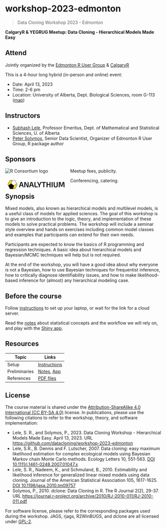 # workshop-2023-edmonton
> Data Cloning Workshop 2023 - Edmonton

**CalgaryR & YEGRUG Meetup: Data Cloning - Hierarchical Models Made Easy**

## Attend

Jointly organized by the [Edmonton R User Group](https://yegrug.github.io/) & [CalgaryR](https://imstatsbee.github.io/calgaryr/)

This is a 4-hour long hybrid (in-person and online) event:

- Date: April 13, 2023
- Time: 2-6 pm
- Location: University of Alberta, Dept. Biological Sciences, room G-113 ([map](https://www.ualberta.ca/maps.html?l=53.52898,-113.526374&z=17&campus=north_campus&b=bs))

## Instructors

- [Subhash Lele](https://scholar.google.ca/citations?hl=en&user=1CNJm5UAAAAJ­), Professor Emeritus, Dept. of Mathematical and Statistical Sciences, U. of Alberta
- [Peter Solymos](https://peter.solymos.org/­), Senior Data Scientist, Organizer of Edmonton R User Group, R package author

## Sponsors

<div><p></p><img src="https://www.r-consortium.org/wp-content/uploads/sites/13/2016/09/RConsortium_Horizontal_Pantone.png" align="left" width="200px" style="padding-right:10px;" alt="R Consortium logo" />
Meetup fees, publicity.
</p>

<p><img src="https://github.com/analythium/assets/raw/master/docs/marks/word-mark-dark-wide.png" align="left" width="200px" style="padding-right:10px;" alt="Analythium logo" />
Conferencing, catering.
</p></div>

## Synopsis

Mixed models, also known as hierarchical models and multilevel models, is a useful class of models for applied sciences. The goal of this workshop is to give an introduction to the logic, theory, and implementation of these models to solve practical problems. The workshop will include a seminar style overview and hands on exercises including common model classes and examples that participants can extend for their own needs.

Participants are expected to know the basics of R programming and regression techniques. A basic idea about hierarchical models and Bayesian/MCMC techniques will help but is not required.

At the end of the workshop, you will have a good idea about why everyone is not a Bayesian, how to use Bayesian techniques for frequentist inference, how to critically diagnose identifiability issues, and how to make likelihood-based inference for (almost) any hierarchical modeling case.

## Before the course

Follow [instructions](setup.md) to set up your laptop, or wait for the link for a cloud server.

Read the [notes](./prior/) about statistical concepts and the workflow we will rely on, and play with the [Shiny app](./app/).

## Resources

| Topic    | Links |
| -------- | ------- |
| Setup  | [Instructions](setup.md)  |
| Preliminaries  | [Notes](./prior/), [App](./app/)  |
| References  | [PDF files](./docs/)  |

## License

The course material is shared under the 
[Attribution-ShareAlike 4.0 International (CC BY-SA 4.0)](https://creativecommons.org/licenses/by-sa/4.0/)
license. In publications, please use the following citations to refer to the workshop, theory, and software implementation:

- Lele, S. R., and Solymos, P., 2023. Data Cloning Workshop - Hierarchical Models Made Easy. April 13, 2023. URL <https://github.com/datacloning/workshop-2023-edmonton>
- Lele, S.R., B. Dennis and F. Lutscher, 2007. Data cloning: easy maximum likelihood estimation for complex ecological models using Bayesian Markov chain Monte Carlo methods. Ecology Letters 10, 551-563. [DOI 10.1111/j.1461-0248.2007.01047.x­](https://doi.org/10.1111/j.1461-0248.2007.01047.x)
- Lele, S. R., Nadeem, K., and Schmuland, B., 2010. Estimability and likelihood inference for generalized linear mixed models using data cloning. Journal of the American Statistical Association 105, 1617-1625. [DOI 10.1198/jasa.2010.tm09757­](https://doi.org/10.1198/jasa.2010.tm09757)
- Solymos, P., 2010. dclone: Data Cloning in R. The R Journal 2(2), 29-37. URL <https://journal.r-project.org/archive/2010/RJ-2010-011/RJ-2010-011.pdf>

For software license, please refer to the corresponding packages used during the workshop. JAGS, rjags, R2WinBUGS, and dclone are all licensed under [GPL-2](https://cran.r-project.org/web/licenses/GPL-2).
